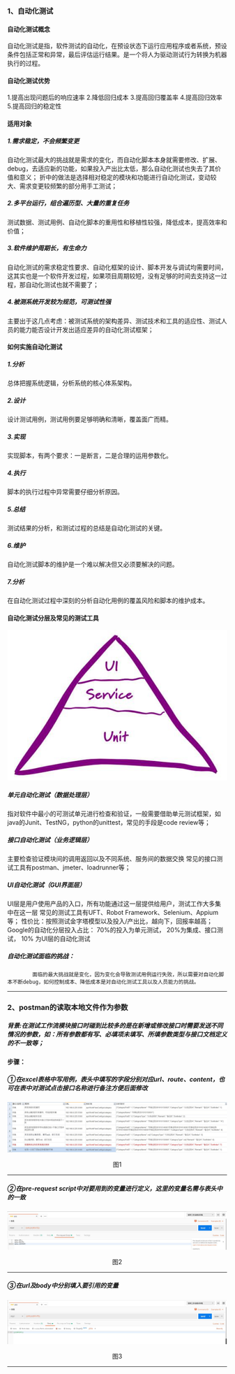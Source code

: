 ### 1、自动化测试
#### 自动化测试概念
 自动化测试是指，软件测试的自动化，在预设状态下运行应用程序或者系统，预设条件包括正常和异常，最后评估运行结果。是一个将人为驱动测试行为转换为机器执行的过程。
#### 自动化测试优势
1.提高出现问题后的响应速率
2.降低回归成本
3.提高回归覆盖率
4.提高回归效率
5.提高回归的稳定性
#### 适用对象

#####  1.需求稳定，不会频繁变更
自动化测试最大的挑战就是需求的变化，而自动化脚本本身就需要修改、扩展、debug，去适应新的功能，如果投入产出比太低，那么自动化测试也失去了其价值和意义；
折中的做法是选择相对稳定的模块和功能进行自动化测试，变动较大、需求变更较频繁的部分用手工测试；
##### 2.多平台运行，组合遍历型、大量的重复任务
测试数据、测试用例、自动化脚本的重用性和移植性较强，降低成本，提高效率和价值；
##### 3.软件维护周期长，有生命力
自动化测试的需求稳定性要求、自动化框架的设计、脚本开发与调试均需要时间，这其实也是一个软件开发过程，如果项目周期较短，没有足够的时间去支持这一过程，那自动化测试也就不需要了；
##### 4.被测系统开发较为规范，可测试性强
主要出于这几点考虑：被测试系统的架构差异、测试技术和工具的适应性、测试人员的能力能否设计开发出适应差异的自动化测试框架；
#### 如何实施自动化测试

##### 1.分析
总体把握系统逻辑，分析系统的核心体系架构。
##### 2.设计
设计测试用例，测试用例要足够明确和清晰，覆盖面广而精。
##### 3.实现
实现脚本，有两个要求：一是断言，二是合理的运用参数化。
##### 4.执行
脚本的执行过程中异常需要仔细分析原因。
##### 5.总结
测试结果的分析，和测试过程的总结是自动化测试的关键。
##### 6.维护
自动化测试脚本的维护是一个难以解决但又必须要解决的问题。
##### 7.分析
在自动化测试过程中深刻的分析自动化用例的覆盖风险和脚本的维护成本。

#### 自动化测试分层及常见的测试工具

![图A.png](图A.png)

##### 单元自动化测试（数据处理层）
指对软件中最小的可测试单元进行检查和验证，一般需要借助单元测试框架，如java的Junit、TestNG，python的unittest，常见的手段是code review等；
##### 接口自动化测试（业务逻辑层）
主要检查验证模块间的调用返回以及不同系统、服务间的数据交换
常见的接口测试工具有postman、jmeter、loadrunner等；
##### UI自动化测试（GUI界面层）
UI层是用户使用产品的入口，所有功能通过这一层提供给用户，测试工作大多集中在这一层
            常见的测试工具有UFT、Robot Framework、Selenium、Appium等；
性价比：按照测试金字塔模型以及投入/产出比，越向下，回报率越高；
Google的自动化分层投入占比：
70%的投入为单元测试，
20%为集成、接口测试，
10% 为UI层的自动化测试
##### 自动化测试面临的挑战：
            面临的最大挑战就是变化，因为变化会导致测试用例运行失败，所以需要对自动化脚本不断debug，如何控制成本、降低成本是对自动化测试工具以及人员能力的挑战。
			

***

### 2、postman的读取本地文件作为参数
##### 背景:在测试工作流模块接口时碰到比较多的是在新增或修改接口时需要发送不同情况的参数，如：所有参数都有写、必填项未填写、所填参数类型与接口文档定义的不一致等；
#### 步骤：

##### ①在excel表格中写用例，表头中填写的字段分别对应url、route、content，也可在表中对测试点击接口名称进行备注方便后面修改



![图1.jpg](图1.jpg)

<center>图1</center>

***

##### ②在pre-request script中对要用到的变量进行定义，这里的变量名需与表头中的一致

![图2.jpg](图2.jpg)

<center>图2</center>

***

##### ③在url及body中分别填入要引用的变量

![图3.jpg](图3.jpg)

<center>图3</center>

***
